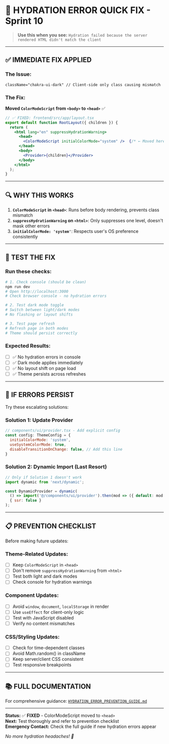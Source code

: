 # 🚨 HYDRATION ERROR QUICK FIX - Sprint 10

> **Use this when you see:** `Hydration failed because the server rendered HTML didn't match the client`

---

## ✅ IMMEDIATE FIX APPLIED

### The Issue:
```
className="chakra-ui-dark" // Client-side only class causing mismatch
```

### The Fix:
**Moved `ColorModeScript` from `<body>` to `<head>`** ✅

```jsx
// ✅ FIXED: frontend/src/app/layout.tsx
export default function RootLayout({ children }) {
  return (
    <html lang="en" suppressHydrationWarning>
      <head>
        <ColorModeScript initialColorMode="system" />  {/* ← Moved here */}
      </head>
      <body>
        <Provider>{children}</Provider>
      </body>
    </html>
  );
}
```

---

## 🔍 WHY THIS WORKS

1. **`ColorModeScript` in `<head>`**: Runs before body rendering, prevents class mismatch
2. **`suppressHydrationWarning` on `<html>`**: Only suppresses one level, doesn't mask other errors
3. **`initialColorMode: 'system'`**: Respects user's OS preference consistently

---

## 🧪 TEST THE FIX

### Run these checks:
```bash
# 1. Check console (should be clean)
npm run dev
# Open http://localhost:3000
# Check browser console - no hydration errors

# 2. Test dark mode toggle
# Switch between light/dark modes
# No flashing or layout shifts

# 3. Test page refresh
# Refresh page in both modes
# Theme should persist correctly
```

### Expected Results:
- [ ] ✅ No hydration errors in console
- [ ] ✅ Dark mode applies immediately
- [ ] ✅ No layout shift on page load
- [ ] ✅ Theme persists across refreshes

---

## 🚨 IF ERRORS PERSIST

Try these escalating solutions:

### Solution 1: Update Provider
```jsx
// components/ui/provider.tsx - Add explicit config
const config: ThemeConfig = {
  initialColorMode: 'system',
  useSystemColorMode: true,
  disableTransitionOnChange: false, // Add this line
}
```

### Solution 2: Dynamic Import (Last Resort)
```jsx
// Only if Solution 1 doesn't work
import dynamic from 'next/dynamic';

const DynamicProvider = dynamic(
  () => import('@/components/ui/provider').then(mod => ({ default: mod.Provider })),
  { ssr: false }
);
```

---

## 📋 PREVENTION CHECKLIST

Before making future updates:

### Theme-Related Updates:
- [ ] Keep `ColorModeScript` in `<head>`
- [ ] Don't remove `suppressHydrationWarning` from `<html>`
- [ ] Test both light and dark modes
- [ ] Check console for hydration warnings

### Component Updates:
- [ ] Avoid `window`, `document`, `localStorage` in render
- [ ] Use `useEffect` for client-only logic
- [ ] Test with JavaScript disabled
- [ ] Verify no content mismatches

### CSS/Styling Updates:
- [ ] Check for time-dependent classes
- [ ] Avoid Math.random() in className
- [ ] Keep server/client CSS consistent
- [ ] Test responsive breakpoints

---

## 📚 FULL DOCUMENTATION

For comprehensive guidance: [`HYDRATION_ERROR_PREVENTION_GUIDE.md`](./HYDRATION_ERROR_PREVENTION_GUIDE.md)

---

**Status:** ✅ **FIXED** - ColorModeScript moved to `<head>`  
**Next:** Test thoroughly and refer to prevention checklist  
**Emergency Contact:** Check the full guide if new hydration errors appear

*No more hydration headaches! 🎉* 
